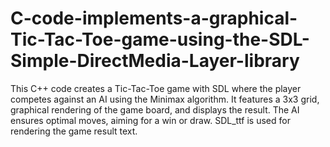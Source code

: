 # C-code-implements-a-graphical-Tic-Tac-Toe-game-using-the-SDL-Simple-DirectMedia-Layer-library
This C++ code creates a Tic-Tac-Toe game with SDL where the player competes against an AI using the Minimax algorithm. It features a 3x3 grid, graphical rendering of the game board, and displays the result. The AI ensures optimal moves, aiming for a win or draw. SDL_ttf is used for rendering the game result text.
